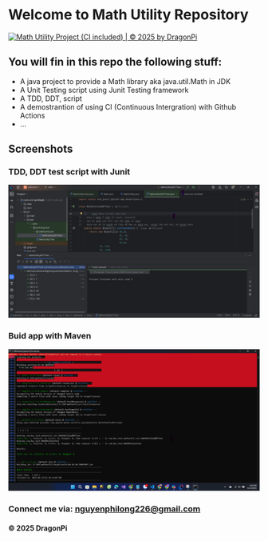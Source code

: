 # Welcome to Math Utility Repository

[![Math Utility Project (CI included) | © 2025 by DragonPi](https://github.com/PhiLong2206/mathuntil/actions/workflows/ci-script.yml/badge.svg)](https://github.com/PhiLong2206/mathuntil/actions/workflows/ci-script.yml)

## You will fin in this repo the following stuff:
* A java project to provide a Math library aka java.util.Math in JDK
* A Unit Testing script using Junit Testing framework
* A TDD, DDT, script
* A demostrantion of using CI (Continuous Intergration) with Github Actions
* ...
## Screenshots
### TDD, DDT test script with Junit
![TDD DDT test script](https://github.com/PhiLong2206/mathuntil/blob/main/screenshots/TDD_DDT%20with_Junit.png)
### Buid app with Maven
![Maven builder](https://github.com/PhiLong2206/mathuntil/blob/main/screenshots/Maven%20Builder.png)
### Connect me via: nguyenphilong226@gmail.com
#### &#169; 2025 DragonPi

